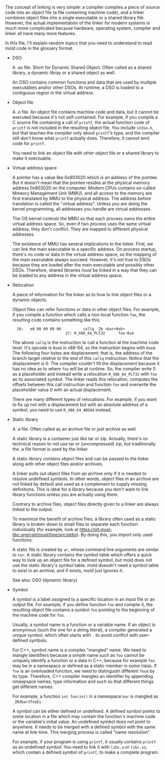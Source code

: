 The concept of linking is very simple: a compiler compiles a piece of
source code into an object file (a file containing machine code), and
a linker combines object files into a single executable or a shared
library file. However, the actual implementation of the linker for
modern systems is much more complicated because hardware, operating
system, compiler and linker all have many more features.

In this file, I'll explain random topics that you need to understand
to read mold code in the glossary format.

- DSO

  A .so file. Short for Dynamic Shared Object. Often called as a
  shared library, a dynamic libray or a shared object as well.

  An DSO contains common functions and data that are used by multiple
  executables and/or other DSOs. At runtime, a DSO is loaded to a
  contiguous region in the virtual address.

- Object file

  A .o file. An object file contains machine code and data, but it
  cannot be executed because it's not self-contained. For example,
  if you compile a C source file containing a call of `printf`,
  the actual function code of `printf` is not included in the resulting
  object file. You include `stdio.h`, but that teaches the compiler
  only about `printf`'s type, and the compiler still don't know what
  `printf` actually does. Therefore, it cannot emit code for `printf`.

  You need to link an object file with other object file or a shared
  library to make it exectuable.

- Virtual address space

  A pointer has a value like 0x803020 which is an address of the
  pointee. But it doesn't mean that the pointee resides at the
  physical memory address 0x803020 on the computer. Modern CPUs
  contains so-called Mmeory Management Unit (MMU), and all access to
  the memory are first translated by MMU to the physical address.
  The address before translation is called the "virtual address".
  Unless you are doing the kernel programming, all addresses you
  handle are virtual addresses.

  The OS kernel controls the MMU so that each process owns the entire
  virtual address space. So, even if two process uses the same virtual
  address, they don't conflict. They are mapped to different physical
  addresses.

  The existence of MMU has several implications to the linker. First,
  we can link the main executable to a specific address. On process
  startup, there's no code or data in the virtual address space, so
  the mapping of the main executable always succeed. However, it's not
  true to DSOs because they are loaded after the main executable and
  possibly other DSOs. Therefore, shared libraries must be linked in a
  way that they can be loaded to any address in the virtual address
  space.

- Relocation

  A piece of information for the linker as to how to link object files
  or a dynamic objects.

  Object files can refer functions or data in other object files. For
  example, if you compile a function which calls a non-local function
  `foo`, the resulting code contains something like this:

    ```
      26:   e8 00 00 00 00          callq  2b <bar+0xb>
                            27: R_X86_64_PLT32      foo-0x4
    ```

  The above `callq` is the instruction to call a function at the
  machine code level. It's opcode is `0xe8` in x86-64, so the
  instruction begins with `0xe8`. The following four bytes are
  displacement; that is, the address of the branch target relative to
  the end of this `callq` instruction. Notice that the displacement is
  0. The compiler couldn't fill the displacement because it has no
  idea as to where `foo` will be at runtime. So, the compiler write 0
  as a placeholder and instead write a relocation `R_X86_64_PLT32`
  with `foo` as its associated symbol. The linker reads this
  relocation, computes the offsets between this call instruction and
  function `foo` and overwrite the placeholder value 0 with an actual
  displacement.

  There are many different types of relocations. For example, if you
  want to fix up not with a displacement but with an absolute address
  of a symbol, you need to use `R_X86_64_ABS64` instead.

- Static library

  A .a file. Often called as an archive file or just archive as well.

  A static library is a container just like tar or zip. Actually,
  there's no technical reason to not use tar or (uncompressed) zip,
  but traditionally the .a file format is used by the linker.

  A static library contains object files and can be passed to the
  linker along with other object files and/or archives.

  A linker pulls out object files from an archive only if it is needed
  to resolve undefined symbols. In other words, object files in an
  archive are not linked by default and used as a complement to supply
  missing definitions. This is ideal for a library because you don't
  want to link library functions unless you are actually using them.

  Contrary to archive files, object files directly given to a linker
  are always linked to the output.

  To maximize the benefit of archive files, a library often used as a
  static library is broken down to small files to separate each
  function individually (for example, look at
  https://git.musl-libc.org/cgit/musl/tree/src/stdio). By doing this,
  you import only used functions.

  A static file is created by `ar`, whose command line arguments are
  similar to `tar`. A static library contains the symbol table which
  offers a quick way to look up an object file for a defined symbol,
  but mold does not use the static library's symbol table. mold
  doesdn't need a symbol table to exist in an archive, and if exists,
  mold just ignores it.

  See also: DSO (dynamic library)

- Symbol

  A symbol is a label assigned to a specific location in an input file
  or an output file. For example, if you define function `foo` and
  compile it, the resulting object file contains a symbol `foo`
  pointing to the beginning of the machine code for `foo`.

  Usually, a symbol name is a function or a variable name. If an
  object is anonymous (such the one for a string literal), a compiler
  generated a unique symbol, which often starts with `.` to avoid
  conflict with user-defined symbols.

  For C++, symbol name is a complex "mangled" name. We need to mangle
  identifiers because a simple name such as `foo` cannot be uniquely
  identify a function or a data in C++, because for example `foo` may
  be in a namespace or defined as a static member in some class. If
  `foo` is an overloaded function, we need to distinguish different
  `foo`s by its type. Therefore, C++ compiler mangles an identifier by
  appending nmaepsace names, type information and such so that
  different things get different names.

  For example, a function `int foo(int)` in a namespace `bar` is
  mangled as `_ZN3bar3fooEi`.

  A symbol can be either defined or undefined. A defined symbol points
  to some location in a file which may contain the function's machine
  code or the variable's initial value. An undefined symbol does not
  point to anywhere. It needs to be merged with a defined symbol with
  the same name at link-time. This merging process is called "name
  resolution".

  For example, if your program is using `printf`, it usually contains
  `printf` as an undefined symbol. You need to link it with `libc.a`
  or `libc.so`, which contain a defined symbol of `printf`, to make a
  complete program.
